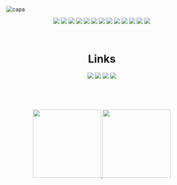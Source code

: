 ![capa](https://user-images.githubusercontent.com/86698896/217717506-bff202d3-be3d-47cf-969a-b2f42467b92d.png)

<div align="center">
  <img src="https://img.shields.io/badge/Dart-0175C2.svg?style=for-the-badge&logo=Dart&logoColor=white">
  <img src="https://img.shields.io/badge/Flutter-02569B.svg?style=for-the-badge&logo=Flutter&logoColor=white">
  <img src="https://img.shields.io/badge/HTML5-E34F26.svg?style=for-the-badge&logo=HTML5&logoColor=white">
  <img src="https://img.shields.io/badge/CSS3-1572B6.svg?style=for-the-badge&logo=CSS3&logoColor=white">
  <img src="https://img.shields.io/badge/JavaScript-F7DF1E.svg?style=for-the-badge&logo=JavaScript&logoColor=black">
  <img src="https://img.shields.io/badge/Bootstrap-7952B3.svg?style=for-the-badge&logo=Bootstrap&logoColor=white">
  <img src="https://img.shields.io/badge/Node.js-339933.svg?style=for-the-badge&logo=nodedotjs&logoColor=white">
  <img src="https://img.shields.io/badge/MySQL-4479A1.svg?style=for-the-badge&logo=MySQL&logoColor=white">
  <img src="https://img.shields.io/badge/MongoDB-47A248.svg?style=for-the-badge&logo=MongoDB&logoColor=white">
  <img src="https://img.shields.io/badge/Git-F05032.svg?style=for-the-badge&logo=Git&logoColor=white">
  <img src="https://img.shields.io/badge/Android-3DDC84.svg?style=for-the-badge&logo=Android&logoColor=white">
  <img src="https://img.shields.io/badge/Windows-0078D6.svg?style=for-the-badge&logo=Windows&logoColor=white">
  <img src="https://img.shields.io/badge/Linux-FCC624.svg?style=for-the-badge&logo=Linux&logoColor=black">
</div>
</br></br>

<h1 align="center">Links</h1>

<div align="center"> 
  <a href="https://www.youtube.com/@joelpmartins" alt="youtube" target="_blank"><img src="https://img.shields.io/badge/YouTube-FF0000?style=for-the-badge&logo=youtube&logoColor=white" target="_blank"></a>
  <a href="https://www.linkedin.com/in/joel-pazini-martins" alt="linkedin" target="_blank"><img src="https://img.shields.io/badge/-LinkedIn-%230077B5?style=for-the-badge&logo=linkedin&logoColor=white" target="_blank"></a>
  <a href="https://www.figma.com/@joepm" alt="figma" target="_blank"><img src="https://img.shields.io/badge/Figma-F24E1E.svg?style=for-the-badge&logo=Figma&logoColor=white" target="_blank"></a>
  <a href="https://lottiefiles.com/joepm" alt="lottiefiles" target="_blank"><img src="https://imgur.com/GJHPq9w.png" target="_blank"></a>
</div>

</br></br></br>
  
<div align="center">
  <a href="https://github.com/joelpmartins">
  <img height="180em" src="https://github-readme-stats.vercel.app/api?username=joelpmartins&show_icons=true&theme=github_dark&include_all_commits=true&count_private=true"/>
  <img height="180em" src="https://github-readme-stats.vercel.app/api/top-langs/?username=joelpmartins&layout=compact&langs_count=7&theme=github_dark"/>
</div>

<!--
<div align="center"> 


  ![Snake animation align="center"](https://github.com/joelpmartins/joelpmartins/blob/output/github-contribution-grid-snake.svg)
 
  
</div>
 -->
 

